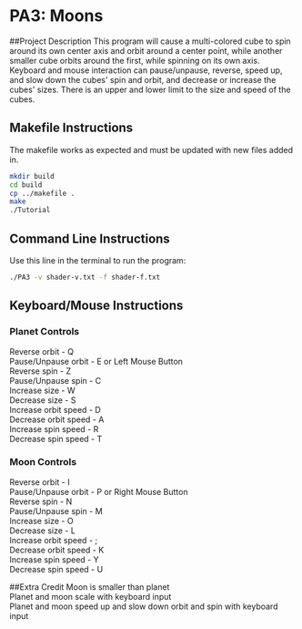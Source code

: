 # PA3: Moons
##Project Description
This program will cause a multi-colored cube to spin around its own center axis and orbit around a center point, while another smaller cube orbits around the first, while spinning on its own axis.
Keyboard and mouse interaction can pause/unpause, reverse, speed up, and slow down the cubes' spin and orbit, and decrease or increase the cubes' sizes. There is an upper and lower limit to the size and speed of the cubes.

## Makefile Instructions 
The makefile works as expected and must be updated with new files added in.

```bash
mkdir build
cd build
cp ../makefile .
make
./Tutorial
```

## Command Line Instructions
Use this line in the terminal to run the program:
```bash
./PA3 -v shader-v.txt -f shader-f.txt
```

## Keyboard/Mouse Instructions
### Planet Controls
Reverse orbit - Q<br/>
Pause/Unpause orbit - E or Left Mouse Button<br/>
Reverse spin - Z<br/>
Pause/Unpause spin - C<br/>
Increase size - W<br/>
Decrease size - S<br/>
Increase orbit speed - D<br/>
Decrease orbit speed - A<br/>
Increase spin speed - R<br/>
Decrease spin speed - T

### Moon Controls
Reverse orbit - I<br/>
Pause/Unpause orbit - P or Right Mouse Button<br/>
Reverse spin - N<br/>
Pause/Unpause spin - M<br/>
Increase size - O<br/>
Decrease size - L<br/>
Increase orbit speed - ;<br/>
Decrease orbit speed - K<br/>
Increase spin speed - Y<br/>
Decrease spin speed - U

##Extra Credit
Moon is smaller than planet<br/>
Planet and moon scale with keyboard input<br/>
Planet and moon speed up and slow down orbit and spin with keyboard input